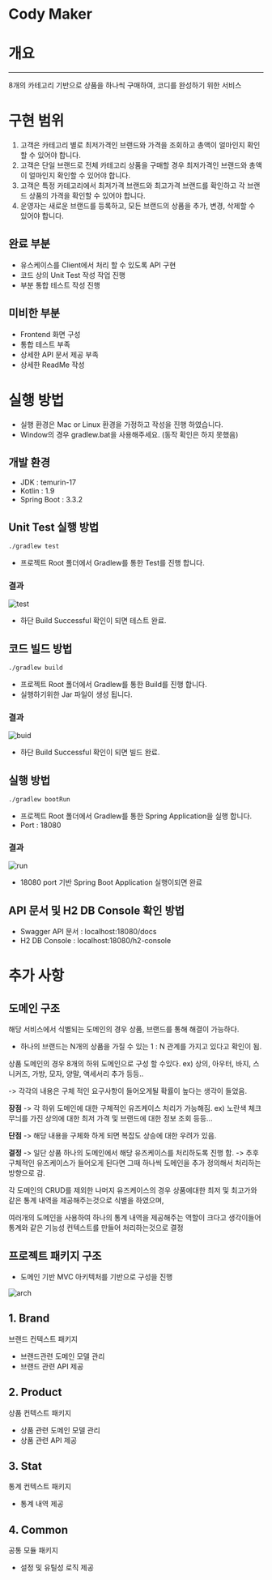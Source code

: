# Cody Maker

# 개요

---

8개의 카테고리 기반으로 상품을 하나씩 구매하여, 코디를 완성하기 위한 서비스

# 구현 범위

1. 고객은 카테고리 별로 최저가격인 브랜드와 가격을 조회하고 총액이 얼마인지 확인할 수 있어야 합니다.
2. 고객은 단일 브랜드로 전체 카테고리 상품을 구매할 경우 최저가격인 브랜드와 총액이 얼마인지 확인할 수 있어야 합니다.
3. 고객은 특정 카테고리에서 최저가격 브랜드와 최고가격 브랜드를 확인하고 각 브랜드 상품의 가격을 확인할 수 있어야 합니다.
4. 운영자는 새로운 브랜드를 등록하고, 모든 브랜드의 상품을 추가, 변경, 삭제할 수 있어야 합니다.

## 완료 부분

- 유스케이스를 Client에서 처리 할 수 있도록 API 구현
- 코드 상의 Unit Test 작성 작업 진행
- 부분 통합 테스트 작성 진행

## 미비한 부분

- Frontend 화면 구성
- 통합 테스트 부족
- 상세한 API 문서 제공 부족
- 상세한 ReadMe 작성

# 실행 방법

- 실행 환경은 Mac or Linux 환경을 가정하고 작성을 진행 하였습니다.
- Window의 경우 gradlew.bat을 사용해주세요. (동작 확인은 하지 못했음)

## 개발 환경

- JDK : temurin-17
- Kotlin : 1.9
- Spring Boot : 3.3.2

## Unit Test 실행 방법

```bash
./gradlew test
```

- 프로젝트 Root 폴더에서 Gradlew를 통한 Test를 진행 합니다.

### 결과

![test](https://github.com/user-attachments/assets/599690ca-7280-498f-90af-3dc43e4f59cd)

- 하단 Build Successful 확인이 되면 테스트 완료.

## 코드 빌드 방법

```bash
./gradlew build
```

- 프로젝트 Root 폴더에서 Gradlew를 통한 Build를 진행 합니다.
- 실행하기위한 Jar 파일이 생성 됩니다.

### 결과

![buid](https://github.com/user-attachments/assets/5c68aaab-c911-42bf-86b2-c82683dddbc4)

- 하단 Build Successful 확인이 되면  빌드 완료.

## 실행 방법

```bash
./gradlew bootRun
```

- 프로젝트 Root 폴더에서 Gradlew를 통한 Spring Application을 실행 합니다.
- Port : 18080

### 결과

![run](https://github.com/user-attachments/assets/140068fc-8634-4be5-a85a-81506220f44c)

- 18080 port 기반 Spring Boot Application 실행이되면 완료

## API 문서 및 H2 DB Console 확인 방법

- Swagger API 문서 : localhost:18080/docs
- H2 DB Console : localhost:18080/h2-console

# 추가 사항

## 도메인 구조

해당 서비스에서 식별되는 도메인의 경우 상품, 브랜드를 통해 해결이 가능하다.

- 하나의 브랜드는 N개의 상품을 가질 수 있는 1 : N 관계를 가지고 있다고 확인이 됨.

상품 도메인의 경우 8개의 하위 도메인으로 구성 할 수있다.
ex) 상의, 아우터, 바지, 스니커즈, 가방, 모자, 양말, 액세서리 추가 등등..

-> 각각의 내용은 구체 적인 요구사항이 들어오게될 확률이 높다는 생각이 들었음.

**장점**
-> 각 하위 도메인에 대한 구체적인 유즈케이스 처리가 가능해짐.
ex) 노란색 체크 무늬를 가진 상의에 대한 최저 가격 및 브랜드에 대한 정보 조회 등등...

**단점**
-> 해당 내용을 구체화 하게 되면 복잡도 상승에 대한 우려가 있음.

**결정**
-> 일단 상품 하나의 도메인에서 해당 유즈케이스를 처리하도록 진행 함.
-> 추후 구체적인 유즈케이스가 들어오게 된다면 그때 하나씩 도메인을 추가 정의해서 처리하는 방향으로 감.

각 도메인의 CRUD를 제외한 나머지 유즈케이스의 경우 상품에대한 최저 및 최고가와 같은 통계 내역을 제공해주는것으로 식별을 하였으며, 

여러개의 도메인을 사용하여 하나의 통계 내역을 제공해주는 역할이 크다고 생각이들어 통계와 같은 기능성 컨텍스트를 만들어 처리하는것으로 결정

## 프로젝트 패키지 구조

- 도메인 기반 MVC 아키텍처를 기반으로 구성을 진행

![arch](https://github.com/user-attachments/assets/becacb1f-057e-4c37-a9ac-b1435aad09c6)

## 1. Brand

브랜드 컨텍스트 패키지

- 브랜드관련 도메인 모델 관리
- 브랜드 관련 API 제공

## 2. Product

상품 컨텍스트 패키지

- 상품 관련 도메인 모델 관리
- 상품 관련 API 제공

## 3. Stat

통계 컨텍스트 패키지

- 통계 내역 제공

## 4. Common

공통 모듈 패키지

- 설정 및 유틸성 로직 제공
